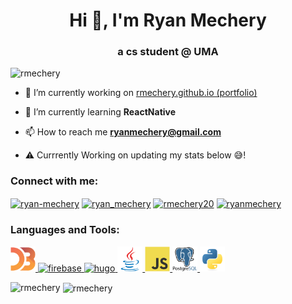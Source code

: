 <h1 align="center">Hi 👋, I'm Ryan Mechery</h1>
<h3 align="center">a cs student @ UMA</h3>

<p align="left"> <img src="https://komarev.com/ghpvc/?username=rmechery&label=Profile%20views&color=0e75b6&style=plastic" alt="rmechery" /> </p>

- 🔭 I’m currently working on [rmechery.github.io (portfolio)](https://www.ryanmechery.com)

- 🌱 I’m currently learning **ReactNative**

- 📫 How to reach me **ryanmechery@gmail.com**

-  ⚠️ Currrently Working on updating my stats below 😅!

<h3 align="left">Connect with me:</h3>
<p align="left">
<a href="https://linkedin.com/in/ryan-mechery" target="blank"><img align="center" src="https://raw.githubusercontent.com/rahuldkjain/github-profile-readme-generator/master/src/images/icons/Social/linked-in-alt.svg" alt="ryan-mechery" height="30" width="40" /></a>
<a href="https://instagram.com/ryan_mechery" target="blank"><img align="center" src="https://raw.githubusercontent.com/rahuldkjain/github-profile-readme-generator/master/src/images/icons/Social/instagram.svg" alt="ryan_mechery" height="30" width="40" /></a>
<a href="https://www.codechef.com/users/rmechery20" target="blank"><img align="center" src="https://cdn.jsdelivr.net/npm/simple-icons@3.1.0/icons/codechef.svg" alt="rmechery20" height="30" width="40" /></a>
<a href="https://www.leetcode.com/ryanmechery" target="blank"><img align="center" src="https://raw.githubusercontent.com/rahuldkjain/github-profile-readme-generator/master/src/images/icons/Social/leet-code.svg" alt="ryanmechery" height="30" width="40" /></a>
</p>

<h3 align="left">Languages and Tools:</h3>
<p align="left"> <a href="https://d3js.org/" target="_blank" rel="noreferrer"> <img src="https://raw.githubusercontent.com/devicons/devicon/master/icons/d3js/d3js-original.svg" alt="d3js" width="40" height="40"/> </a> <a href="https://firebase.google.com/" target="_blank" rel="noreferrer"> <img src="https://www.vectorlogo.zone/logos/firebase/firebase-icon.svg" alt="firebase" width="40" height="40"/> </a> <a href="https://gohugo.io/" target="_blank" rel="noreferrer"> <img src="https://api.iconify.design/logos-hugo.svg" alt="hugo" width="40" height="40"/> </a> <a href="https://www.java.com" target="_blank" rel="noreferrer"> <img src="https://raw.githubusercontent.com/devicons/devicon/master/icons/java/java-original.svg" alt="java" width="40" height="40"/> </a> <a href="https://developer.mozilla.org/en-US/docs/Web/JavaScript" target="_blank" rel="noreferrer"> <img src="https://raw.githubusercontent.com/devicons/devicon/master/icons/javascript/javascript-original.svg" alt="javascript" width="40" height="40"/> </a> <a href="https://www.postgresql.org" target="_blank" rel="noreferrer"> <img src="https://raw.githubusercontent.com/devicons/devicon/master/icons/postgresql/postgresql-original-wordmark.svg" alt="postgresql" width="40" height="40"/> </a> <a href="https://www.python.org" target="_blank" rel="noreferrer"> <img src="https://raw.githubusercontent.com/devicons/devicon/master/icons/python/python-original.svg" alt="python" width="40" height="40"/> </a> </p>

<p><img align="left" src="https://github-readme-stats.vercel.app/api/top-langs?username=rmechery&show_icons=true&theme=dracula&locale=en&layout=compact" alt="rmechery" /></p>

<p>&nbsp;<img align="center" src="https://github-readme-stats.vercel.app/api?username=rmechery&show_icons=true&theme=dracula&locale=en" alt="rmechery" /></p>
